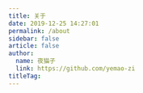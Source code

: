 ```yaml
---
title: 关于
date: 2019-12-25 14:27:01
permalink: /about
sidebar: false
article: false
author: 
  name: 夜猫子
  link: https://github.com/yemao-zi
titleTag: 
---
```


